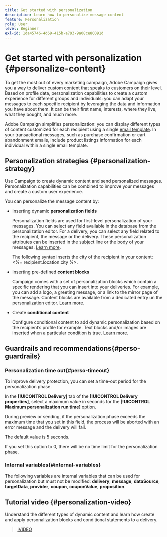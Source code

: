 ```yaml
---
title: Get started with personalization
description: Learn how to personalize message content
feature: Personalization
role: User
level: Beginner
exl-id: 1da45746-4d69-415b-a793-9a08ce80091d
---
```

# Get started with personalization {#personalize-content}

To get the most out of every marketing campaign, Adobe Campaign gives you a way to deliver custom content that speaks to customers on their level. Based on profile data, personalization capabilities  to create a custom experience for different groups and individuals: you can adapt your messages to each specific recipient by leveraging the data and information you have about them. It can be their first name, interests, where they live, what they bought, and much more.

Adobe Campaign simplifies personalization: you can display different types of content customized for each recipient using a single [email template](create-templates.md). In your transactional messages, such as purchase confirmation or cart abandonment emails, include product listings information for each individual within a single email template.


## Personalization strategies {#personalization-strategy}

Use Campaign to create dynamic content and send personalized messages. Personalization capabilities can be combined to improve your messages and create a custom user experience.

You can personalize the message content by:

* Inserting dynamic **personalization fields**

    Personalization fields are used for first-level personalization of your messages. You can select any field available in the database from the personalization editor. For a delivery, you can select any field related to the recipient, the message or the delivery. These personalization attributes can be inserted in the subject line or the body of your messages. [Learn more](personalization-fields.md).

    The following syntax inserts the city of the recipient in your content: <%= recipient.location.city %>.
    
* Inserting pre-defined **content blocks**
    
    Campaign comes with a set of personalization blocks which contain a specific rendering that you can insert into your deliveries. For example, you can add a logo, a greeting message, or a link to the mirror page of the message. Content blocks are available from a dedicated entry un the personalization editor. [Learn more](personalization-blocks.md).

* Create **conditional content**

    Configure conditional content to add dynamic personalization based on the recipient’s profile for example. Text blocks and/or images are inserted when a particular condition is true. [Learn more](conditions.md).

<!--* Add **personalized offers**
    
    Insert personalized offers in your message content, depending on the recipient location, the current weather, or the last purchase order.
-->


## Guardrails and recommendations{#perso-guardrails}

### Personalization time out{#perso-timeout}

To improve delivery protection, you can set a time-out period for the personalization phase.

In the **[!UICONTROL Delivery]** tab of the **[!UICONTROL Delivery properties]**, select a maximum value in seconds for the **[!UICONTROL Maximum personalization run time]** option.

During preview or sending, if the personalization phase exceeds the maximum time that you set in this field, the process will be aborted with an error message and the delivery will fail.

The default value is 5 seconds.

If you set this option to 0, there will be no time limit for the personalization phase.


### Internal  variables{#internal-variables}

The following variables are internal variables that can be used for personalization but must not be modified: **delivery**, **message**, **dataSource**, **targetData**, **provider**, **coupon**, **couponValue**, **proposition**.


## Tutorial video {#personalization-video}

Understand the different types of dynamic content and learn how create and apply personalization blocks and conditional statements to a delivery.


>[!VIDEO](https://video.tv.adobe.com/v/335734?quality=12)
